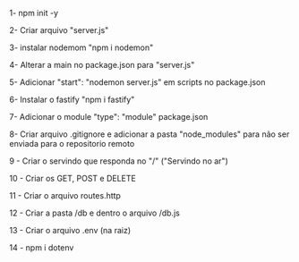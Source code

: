 1- npm init -y

2- Criar arquivo "server.js"

3- instalar nodemom "npm i nodemon"

4- Alterar a main no package.json para "server.js"

5- Adicionar "start": "nodemon server.js" em scripts no package.json

6- Instalar o fastify "npm i fastify"

7- Adicionar o module "type": "module" package.json

8- Criar arquivo .gitignore e adicionar a pasta "node_modules" para não ser enviada para o repositorio remoto


9 - Criar o servindo que responda no "/" ("Servindo no ar")

10 - Criar os GET, POST e DELETE

11 - Criar o arquivo routes.http 

12 - Criar a pasta /db e dentro o arquivo /db.js

13 - Criar o arquivo .env (na raiz)

14 - npm i dotenv